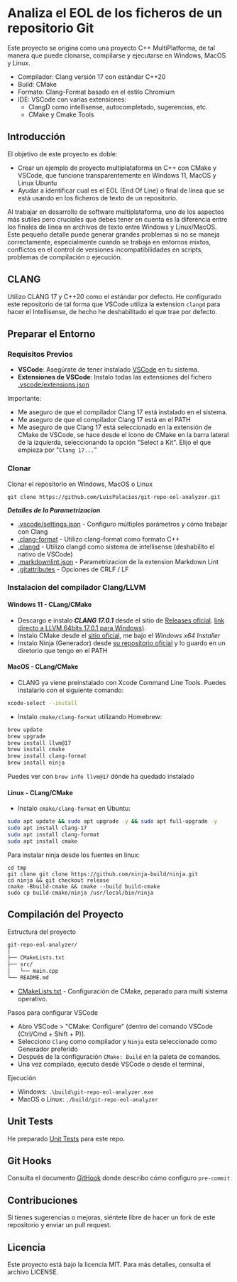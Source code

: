 # Analiza el EOL de los ficheros de un repositorio Git

Este proyecto se origina como una proyecto C++ MultiPlatforma, de tal manera que puede clonarse, compilarse y ejecutarse en Windows, MacOS y Linux.

- Compilador: Clang versión 17 con estándar C++20
- Build: CMake
- Formato: Clang-Format basado en el estilo Chromium
- IDE: VSCode con varias extensiones:
  - ClangD como intellisense, autocompletado, sugerencias, etc.
  - CMake y Cmake Tools

## Introducción

El objetivo de este proyecto es doble:

- Crear un ejemplo de proyecto multiplataforma en C++ con CMake y VSCode, que funcione transparentemente en Windows 11, MacOS y Linux Ubuntu
- Ayudar a identificar cual es el EOL (End Of Line) o final de línea que se está usando en los ficheros de texto de un repositorio.

Al trabajar en desarrollo de software multiplataforma, uno de los aspectos más sutiles pero cruciales que debes tener en cuenta es la diferencia entre los finales de línea en archivos de texto entre Windows y Linux/MacOS. Este pequeño detalle puede generar grandes problemas si no se maneja correctamente, especialmente cuando se trabaja en entornos mixtos, conflictos en el control de versiones incompatibilidades en scripts, problemas de compilación o ejecución.

## CLANG

Utilizo CLANG 17 y C++20 como el estándar por defecto. He configurado este repositorio de tal forma que VSCode utiliza la extension `clangd` para hacer el Intellisense, de hecho he deshabilitado el que trae por defecto.

## Preparar el Entorno

### Requisitos Previos

- **VSCode**: Asegúrate de tener instalado [VSCode](https://code.visualstudio.com/download) en tu sistema.
- **Extensiones de VSCode**: Instalo todas las extensiones del fichero [.vscode/extensions.json](./.vscode/extensions.json)

Importante:

- Me aseguro de que el compilador Clang 17 está instalado en el sistema.
- Me aseguro de que el compilador Clang 17 está en el PATH
- Me aseguro de que Clang 17 está seleccionado en la extensión de CMake de VSCode, se hace desde el icono de CMake en la barra lateral de la izquierda, seleccionando la opción "Select a Kit". Elijo el que empieza por "`Clang 17...`"

### Clonar

Clonar el repositorio en Windows, MacOS o Linux

```shell
git clone https://github.com/LuisPalacios/git-repo-eol-analyzer.git
```

***Detalles de la Parametrizacion***

- [.vscode/settings.json](./.vscode/settings.json) - Configuro múltiples parámetros y cómo trabajar con Clang
- [.clang-format](./.clang-format) - Utilizo clang-format como formato C++
- [.clangd](./.clangd) - Utilizo clangd como sistema de intellisense (deshabilito el nativo de VSCode)
- [.markdownlint.json](./.markdownlint.json) - Parametrizacion de la extension Markdown Lint
- [.gitattributes](./.gitattributes) - Opciones de CRLF / LF

### Instalacion del compilador Clang/LLVM

#### Windows 11 - CLang/CMake

- Descargo e instalo ***CLANG 17.0.1*** desde el sitio de [Releases oficial](https://github.com/llvm/llvm-project/releases). [link directo a LLVM 64bits 17.0.1 para Windows)](https://github.com/llvm/llvm-project/releases/download/llvmorg-17.0.1/LLVM-17.0.1-win64.exe).
- Instalo CMake desde el [sitio oficial](https://cmake.org/download/), me bajo el *Windows x64 Installer*
- Instalo Ninja (Generador) desde [su repositorio oficial](https://github.com/ninja-build/ninja/releases) y lo guardo en un diretorio que tengo en el PATH

#### MacOS - CLang/CMake

- CLANG ya viene preinstalado con Xcode Command Line Tools. Puedes instalarlo con el siguiente comando:

```bash
xcode-select --install
```

- Instalo `cmake/clang-format` utilizando Homebrew:

```bash
brew update
brew upgrade
brew install llvm@17
brew install cmake
brew install clang-format
brew install ninja
```

Puedes ver con `brew info llvm@17` dónde ha quedado instalado

#### Linux - CLang/CMake

- Instalo `cmake/clang-format` en Ubuntu:

```bash
sudo apt update && sudo apt upgrade -y && sudo apt full-upgrade -y
sudo apt install clang-17
sudo apt install clang-format
sudo apt install cmake
```

Para instalar ninja desde los fuentes en linux:

```shell
cd tmp
git clone git clone https://github.com/ninja-build/ninja.git
cd ninja && git checkout release
cmake -Bbuild-cmake && cmake --build build-cmake
sudo cp build-cmake/ninja /usr/local/bin/ninja
```

## Compilación del Proyecto

Estructura del proyecto

```bash
git-repo-eol-analyzer/
│
├── CMakeLists.txt
├── src/
│   └── main.cpp
└── README.md
```

- [CMakeLists.txt](./CMakeLists.txt) - Configuración de CMake, peparado para multi sistema operativo.

Pasos para configurar VSCode

- Abro VSCode > "CMake: Configure" (dentro del comando VSCode (Ctrl/Cmd + Shift + P)).
- Selecciono `Clang` como compilador y `Ninja` esta seleccionado como Generador preferido
- Después de la configuración `CMake: Build` en la paleta de comandos.
- Una vez compilado, ejecuto desde VSCode o desde el terminal,

Ejecución

- Windows: `.\build\git-repo-eol-analyzer.exe`
- MacOS o Linux: `./build/git-repo-eol-analyzer`

## Unit Tests

He preparado [Unit Tests](./doc/UnitTests.md) para este repo.

## Git Hooks

Consulta el documento [GitHook](./doc/GitHook.md) donde describo cómo configuro `pre-commit`

## Contribuciones

Si tienes sugerencias o mejoras, siéntete libre de hacer un fork de este repositorio y enviar un pull request.

## Licencia

Este proyecto está bajo la licencia MIT. Para más detalles, consulta el archivo LICENSE.